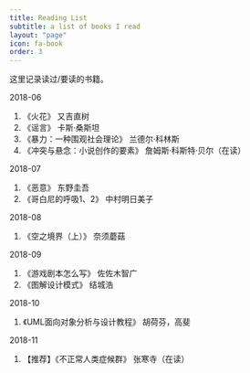 ```yaml
---
title: Reading List
subtitle: a list of books I read
layout: "page"
icon: fa-book
order: 3
---
```


这里记录读过/要读的书籍。

2018-06
1. 《火花》 又吉直树
2. 《谣言》 卡斯·桑斯坦
3. 《暴力：一种围观社会理论》 兰德尔·科林斯
4. 《冲突与悬念：小说创作的要素》 詹姆斯·科斯特·贝尔（在读）

2018-07
1. 《恶意》 东野圭吾
2. 《哥白尼的呼吸1、2》 中村明日美子

2018-08
1. 《空之境界（上）》 奈须蘑菇

2018-09
1. 《游戏剧本怎么写》 佐佐木智广
2. 《图解设计模式》 结城浩

2018-10
1. 《UML面向对象分析与设计教程》 胡荷芬，高斐

2018-11
1. 【推荐】《不正常人类症候群》 张寒寺（在读）
